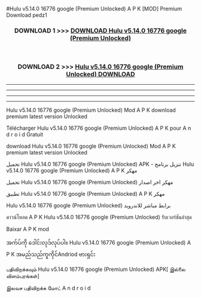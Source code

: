 #Hulu  v5.14.0 16776 google (Premium Unlocked) A P K [MOD] Premium Download pedz1



<div align="center">

<h3>DOWNLOAD 1 >>> <a href="https://teeasianyam.web.app?sq=Hulu  v5.14.0 16776 google (Premium Unlocked)">DOWNLOAD Hulu  v5.14.0 16776 google (Premium Unlocked) </a></h3><br>

<h3>DOWNLOAD 2 >>> <a href="https://teeasianyam.web.app?sq=Hulu  v5.14.0 16776 google (Premium Unlocked) ">Hulu  v5.14.0 16776 google (Premium Unlocked)  DOWNLOAD </a></h3>

</div>


----------------------------------------------------------

----------------------------------------------------------

----------------------------------------------------------

----------------------------------------------------------


Hulu  v5.14.0 16776 google (Premium Unlocked)  Mod A P K download premium latest version Unlocked

Télécharger Hulu  v5.14.0 16776 google (Premium Unlocked)  A P K pour A n d r o i d Gratuit

download Hulu  v5.14.0 16776 google (Premium Unlocked)  Mod A P K premium latest version Unlocked

تحميل Hulu  v5.14.0 16776 google (Premium Unlocked)  APK - تنزيل برنامج Hulu  v5.14.0 16776 google (Premium Unlocked)  A P K مهكر

تحميل Hulu  v5.14.0 16776 google (Premium Unlocked)  مهكر اخر اصدار

تطبيق Hulu  v5.14.0 16776 google (Premium Unlocked)  A P K مهكر

Hulu  v5.14.0 16776 google (Premium Unlocked)  برابط مباشر للاندرويد

ดาวน์โหลด A P K Hulu  v5.14.0 16776 google (Premium Unlocked)  รับเวอร์ชันล่าสุด

Baixar A P K mod

အက်ပ်ကို ဒေါင်းလုဒ်လုပ်ပါ။ Hulu  v5.14.0 16776 google (Premium Unlocked)  A P K အမည်သည်ကူကိုင်Andriod ဗားရှင်း

பதிவிறக்கவும் Hulu  v5.14.0 16776 google (Premium Unlocked)  APK[ இல்லை விளம்பரங்கள்] 
 
இலவச பதிவிறக்க மோட் A n d r o i d




